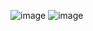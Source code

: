 ![image](https://github.com/CleytonSM/Artefatos-Pro-Musculi-System/assets/122110138/9568a4cf-e0fc-43be-9e15-dfd5c1280de9)
![image](https://github.com/CleytonSM/Artefatos-Pro-Musculi-System/assets/122110138/cf443755-b5a9-40b5-83eb-fdd060d62d19)








